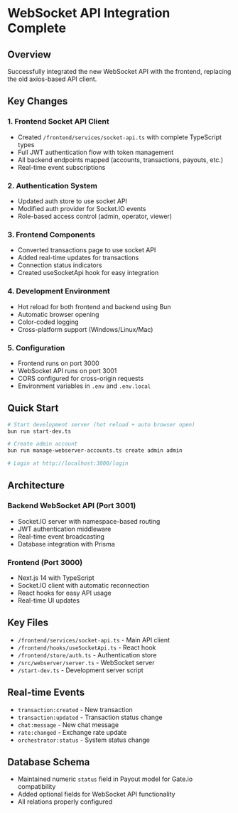 # WebSocket API Integration Complete

## Overview
Successfully integrated the new WebSocket API with the frontend, replacing the old axios-based API client.

## Key Changes

### 1. Frontend Socket API Client
- Created `/frontend/services/socket-api.ts` with complete TypeScript types
- Full JWT authentication flow with token management
- All backend endpoints mapped (accounts, transactions, payouts, etc.)
- Real-time event subscriptions

### 2. Authentication System
- Updated auth store to use socket API
- Modified auth provider for Socket.IO events
- Role-based access control (admin, operator, viewer)

### 3. Frontend Components
- Converted transactions page to use socket API
- Added real-time updates for transactions
- Connection status indicators
- Created useSocketApi hook for easy integration

### 4. Development Environment
- Hot reload for both frontend and backend using Bun
- Automatic browser opening
- Color-coded logging
- Cross-platform support (Windows/Linux/Mac)

### 5. Configuration
- Frontend runs on port 3000
- WebSocket API runs on port 3001
- CORS configured for cross-origin requests
- Environment variables in `.env` and `.env.local`

## Quick Start

```bash
# Start development server (hot reload + auto browser open)
bun run start-dev.ts

# Create admin account
bun run manage-webserver-accounts.ts create admin admin

# Login at http://localhost:3000/login
```

## Architecture

### Backend WebSocket API (Port 3001)
- Socket.IO server with namespace-based routing
- JWT authentication middleware
- Real-time event broadcasting
- Database integration with Prisma

### Frontend (Port 3000)
- Next.js 14 with TypeScript
- Socket.IO client with automatic reconnection
- React hooks for easy API usage
- Real-time UI updates

## Key Files
- `/frontend/services/socket-api.ts` - Main API client
- `/frontend/hooks/useSocketApi.ts` - React hook
- `/frontend/store/auth.ts` - Authentication store
- `/src/webserver/server.ts` - WebSocket server
- `/start-dev.ts` - Development server script

## Real-time Events
- `transaction:created` - New transaction
- `transaction:updated` - Transaction status change
- `chat:message` - New chat message
- `rate:changed` - Exchange rate update
- `orchestrator:status` - System status change

## Database Schema
- Maintained numeric `status` field in Payout model for Gate.io compatibility
- Added optional fields for WebSocket API functionality
- All relations properly configured